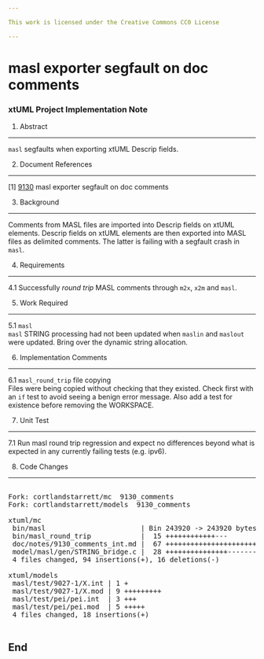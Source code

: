 ```yaml
---

This work is licensed under the Creative Commons CC0 License

---
```


# masl exporter segfault on doc comments
### xtUML Project Implementation Note


1. Abstract
-----------
`masl` segfaults when exporting xtUML Descrip fields.

2. Document References
----------------------
[1] [9130](https://support.onefact.net/redmine/issues/9090) masl exporter segfault on doc comments  

3. Background
-------------
Comments from MASL files are imported into Descrip fields on xtUML elements.
Descrip fields on xtUML elements are then exported into MASL files as
delimited comments.  The latter is failing with a segfault crash in `masl`.

4. Requirements
---------------
4.1 Successfully _round trip_ MASL comments through `m2x`, `x2m` and `masl`.

5. Work Required
----------------
5.1 `masl`  
`masl` STRING processing had not been updated when `maslin` and `maslout`
were updated.  Bring over the dynamic string allocation.
  
6. Implementation Comments
--------------------------
6.1 `masl_round_trip` file copying  
Files were being copied without checking that they existed.  Check first
with an `if` test to avoid seeing a benign error message.  Also add a
test for existence before removing the WORKSPACE.

7. Unit Test
------------
7.1 Run masl round trip regression and expect no differences beyond
what is expected in any currently failing tests (e.g. ipv6).

8. Code Changes
---------------
<pre>

Fork: cortlandstarrett/mc  9130_comments
Fork: cortlandstarrett/models  9130_comments

xtuml/mc
 bin/masl                       | Bin 243920 -> 243920 bytes
 bin/masl_round_trip            |  15 ++++++++++++---
 doc/notes/9130_comments_int.md |  67 +++++++++++++++++++++++++++++++++++++++++++++++++++++++++++++++++++
 model/masl/gen/STRING_bridge.c |  28 +++++++++++++++-------------
 4 files changed, 94 insertions(+), 16 deletions(-)

xtuml/models
 masl/test/9027-1/X.int | 1 +
 masl/test/9027-1/X.mod | 9 +++++++++
 masl/test/pei/pei.int  | 3 +++
 masl/test/pei/pei.mod  | 5 +++++
 4 files changed, 18 insertions(+)

</pre>

End
---

